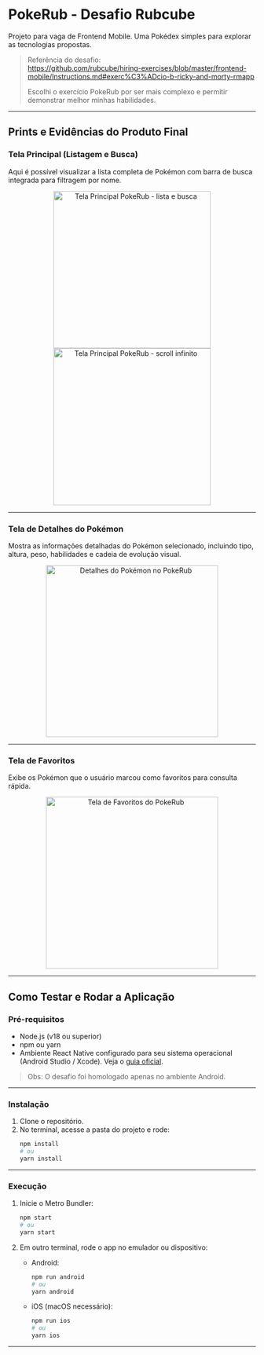 # PokeRub - Desafio Rubcube

Projeto para vaga de Frontend Mobile. Uma Pokédex simples para explorar as tecnologias propostas.

> Referência do desafio:  
> https://github.com/rubcube/hiring-exercises/blob/master/frontend-mobile/Instructions.md#exerc%C3%ADcio-b-ricky-and-morty-rmapp  
>  
> Escolhi o exercício PokeRub por ser mais complexo e permitir demonstrar melhor minhas habilidades.

---

## Prints e Evidências do Produto Final

### Tela Principal (Listagem e Busca)

Aqui é possível visualizar a lista completa de Pokémon com barra de busca integrada para filtragem por nome.

<div align="center">
  <img src="./print/foto1.jpeg" alt="Tela Principal PokeRub - lista e busca" width="320" />
  <img src="./print/foto1.1.jpeg" alt="Tela Principal PokeRub - scroll infinito" width="320" />
</div>

---

### Tela de Detalhes do Pokémon

Mostra as informações detalhadas do Pokémon selecionado, incluindo tipo, altura, peso, habilidades e cadeia de evolução visual.

<div align="center">
  <img src="./print/foto2.jpeg" alt="Detalhes do Pokémon no PokeRub" width="350" />
</div>

---

### Tela de Favoritos

Exibe os Pokémon que o usuário marcou como favoritos para consulta rápida.

<div align="center">
  <img src="./print/foto3.jpeg" alt="Tela de Favoritos do PokeRub" width="350" />
</div>

---

## Como Testar e Rodar a Aplicação

### Pré-requisitos

- Node.js (v18 ou superior)
- npm ou yarn
- Ambiente React Native configurado para seu sistema operacional (Android Studio / Xcode). Veja o [guia oficial](https://reactnative.dev/docs/environment-setup).

> Obs: O desafio foi homologado apenas no ambiente Android.

---

### Instalação

1. Clone o repositório.
2. No terminal, acesse a pasta do projeto e rode:
    ```bash
    npm install
    # ou
    yarn install
    ```

---

### Execução

1. Inicie o Metro Bundler:
    ```bash
    npm start
    # ou
    yarn start
    ```

2. Em outro terminal, rode o app no emulador ou dispositivo:

    - Android:
        ```bash
        npm run android
        # ou
        yarn android
        ```
    - iOS (macOS necessário):
        ```bash
        npm run ios
        # ou
        yarn ios
        ```

---

